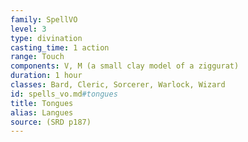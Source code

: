 ```yaml
---
family: SpellVO
level: 3
type: divination
casting_time: 1 action
range: Touch
components: V, M (a small clay model of a ziggurat)
duration: 1 hour
classes: Bard, Cleric, Sorcerer, Warlock, Wizard
id: spells_vo.md#tongues
title: Tongues
alias: Langues
source: (SRD p187)
---
```


